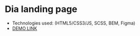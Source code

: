 # Dia landing page
- Technologies used: (HTML5/CSS3/JS, SCSS, BEM, Figma)
- [DEMO LINK](https://morfeii.github.io/layout_dia/index.html)
